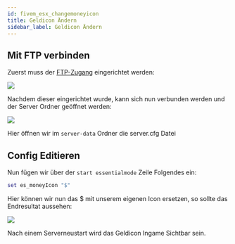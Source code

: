 ```yaml
---
id: fivem_esx_changemoneyicon
title: Geldicon Ändern
sidebar_label: Geldicon Ändern
---
```


## Mit FTP verbinden

Zuerst muss der [FTP-Zugang](gameserver_ftpaccess.md) eingerichtet werden:

![](https://screensaver01.zap-hosting.com/index.php/s/QAyH2tdjj7cNrwC/preview)

Nachdem dieser eingerichtet wurde, kann sich nun verbunden werden und der Server Ordner geöffnet werden:

![](https://screensaver01.zap-hosting.com/index.php/s/4fdz3BC8QBsBtKA/preview)

Hier öffnen wir im `server-data` Ordner die server.cfg Datei

## Config Editieren

Nun fügen wir über der `start essentialmode` Zeile Folgendes ein:

```Lua
set es_moneyIcon "$"
```

Hier können wir nun das $ mit unserem eigenen Icon ersetzen, so sollte das Endresultat aussehen:

![](https://screensaver01.zap-hosting.com/index.php/s/xEkwonYzkFDoHYw/preview)

Nach einem Serverneustart wird das Geldicon Ingame Sichtbar sein.
